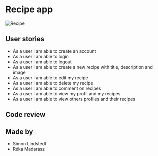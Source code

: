 # Recipe app

![Recipe](https://media.giphy.com/media/3ohze1W9gqYUDx7l2U/giphy.gif)

## User stories

-   As a user I am able to create an account
-   As a user I am able to login
-   As a user I am able to logout
-   As a user I am able to create a new recipe with title, description and image
-   As a user I am able to edit my recipe
-   As a user I am able to delete my recipe
-   As a user I am able to comment on recipes
-   As a user I am able to view my profil and my recipes
-   As a user I am able to view others profiles and their recipes

## Code review

## Made by

-   Simon Lindstedt
-   Réka Madarász
